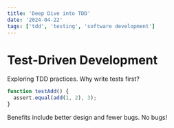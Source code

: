 ```yaml
---
title: 'Deep Dive into TDD'
date: '2024-04-22'
tags: ['tdd', 'testing', 'software development']
---
```


# Test-Driven Development

Exploring TDD practices. Why write tests first?

```javascript
function testAdd() {
  assert.equal(add(1, 2), 3);
}
```

Benefits include better design and fewer bugs. No bugs!

